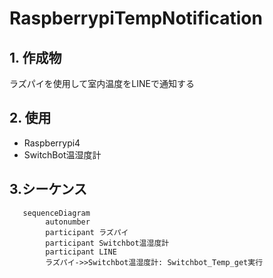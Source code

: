 # RaspberrypiTempNotification

## 1. 作成物
ラズパイを使用して室内温度をLINEで通知する

## 2. 使用
 - Raspberrypi4
 - SwitchBot温湿度計

## 3.シーケンス
```mermaid
   sequenceDiagram
        autonumber
        participant ラズパイ
        participant Switchbot温湿度計
        participant LINE
        ラズパイ->>Switchbot温湿度計: Switchbot_Temp_get実行
        
```

##
